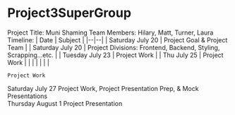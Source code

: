 # Project3SuperGroup


Project Title:     Muni Shaming
Team Members: Hilary, Matt, Turner, Laura
Timeline:
| Date | Subject |
|--|--|
| Saturday July 20 | Project Goal & Project Team |
| Saturday July 20 | Project Divisions: Frontend, Backend, Styling, Scrapping...etc. |
| Tuesday July 23 | Project Work |
| Thu July 25 | Project Work |
| | |
| | |

      
    

    
    Project Work  
Saturday July 27    Project Work, Project Presentation Prep, & Mock Presentations  
Thursday August 1    Project Presentation
<!--stackedit_data:
eyJoaXN0b3J5IjpbOTI0ODM1MDY3XX0=
-->